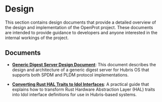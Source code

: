 # Design

This section contains design documents that provide a detailed overview of the
design and implementation of the OpenProt project. These documents are intended
to provide guidance to developers and anyone interested in the internal workings
of the project.

## Documents

-   [**Generic Digest Server Design Document**](./driver-hubris-hash.md): This
    document describes the design and architecture of a generic digest server
    for Hubris OS that supports both SPDM and PLDM protocol implementations.

-   [**Converting Rust HAL Traits to Idol Interfaces**](./rust-trait-to-idl-conversion.md):
    A practical guide that explains how to transform Rust Hardware Abstraction
    Layer (HAL) traits into Idol interface definitions for use in Hubris-based
    systems.
